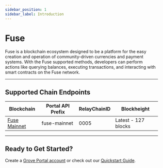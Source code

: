 ```yaml
---
sidebar_position: 1
sidebar_label: Introduction
---
```


# Fuse

Fuse is a blockchain ecosystem designed to be a platform for the easy creation and operation of community-driven currencies and payment systems. With the Fuse supported methods, developers can perform actions like querying balances, executing transactions, and interacting with smart contracts on the Fuse network.

---

## Supported Chain Endpoints

| Blockchain                               | Portal API Prefix | RelayChainID | Blockheight         |
| ---------------------------------------- | ----------------- | ------------ | ------------------- |
| [Fuse Mainnet](./endpoints/fuse-mainnet) | fuse-mainnet      | 0005         | Latest - 127 blocks |

---

## Ready to Get Started?

Create a [Grove Portal account](https://portal.grove.city) or check out our [Quickstart Guide](/guides/getting-started/quickstart).
